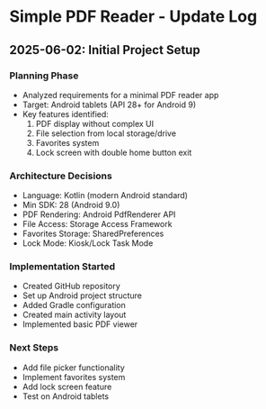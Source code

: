 # Simple PDF Reader - Update Log

## 2025-06-02: Initial Project Setup

### Planning Phase
- Analyzed requirements for a minimal PDF reader app
- Target: Android tablets (API 28+ for Android 9)
- Key features identified:
  1. PDF display without complex UI
  2. File selection from local storage/drive
  3. Favorites system
  4. Lock screen with double home button exit

### Architecture Decisions
- Language: Kotlin (modern Android standard)
- Min SDK: 28 (Android 9.0)
- PDF Rendering: Android PdfRenderer API
- File Access: Storage Access Framework
- Favorites Storage: SharedPreferences
- Lock Mode: Kiosk/Lock Task Mode

### Implementation Started
- Created GitHub repository
- Set up Android project structure
- Added Gradle configuration
- Created main activity layout
- Implemented basic PDF viewer

### Next Steps
- Add file picker functionality
- Implement favorites system
- Add lock screen feature
- Test on Android tablets
